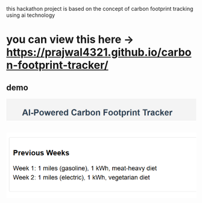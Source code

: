 this hackathon project is based on the concept of carbon footprint tracking using ai technology

# you can view this here ->  https://prajwal4321.github.io/carbon-footprint-tracker/
## demo
![sampleimg](media/img1.png)
##
![sampleimg](media/img2.png)

